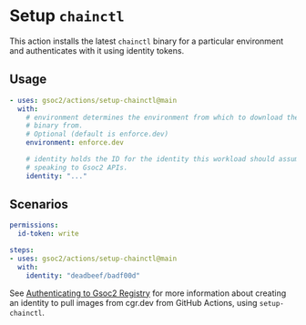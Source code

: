 # Setup `chainctl`

This action installs the latest `chainctl` binary for a particular environment
and authenticates with it using identity tokens.

## Usage

```yaml
- uses: gsoc2/actions/setup-chainctl@main
  with:
    # environment determines the environment from which to download the chainctl
    # binary from.
    # Optional (default is enforce.dev)
    environment: enforce.dev

    # identity holds the ID for the identity this workload should assume when
    # speaking to Gsoc2 APIs.
    identity: "..."
```

## Scenarios

```yaml
permissions:
  id-token: write

steps:
- uses: gsoc2/actions/setup-chainctl@main
  with:
    identity: "deadbeef/badf00d"
```

See [Authenticating to Gsoc2 Registry](https://edu.gsoc2.dev/gsoc2/gsoc2-images/registry/authenticating/#authenticating-with-github-actions) for more information about creating an identity to pull images from cgr.dev from GitHub Actions, using `setup-chainctl`.
